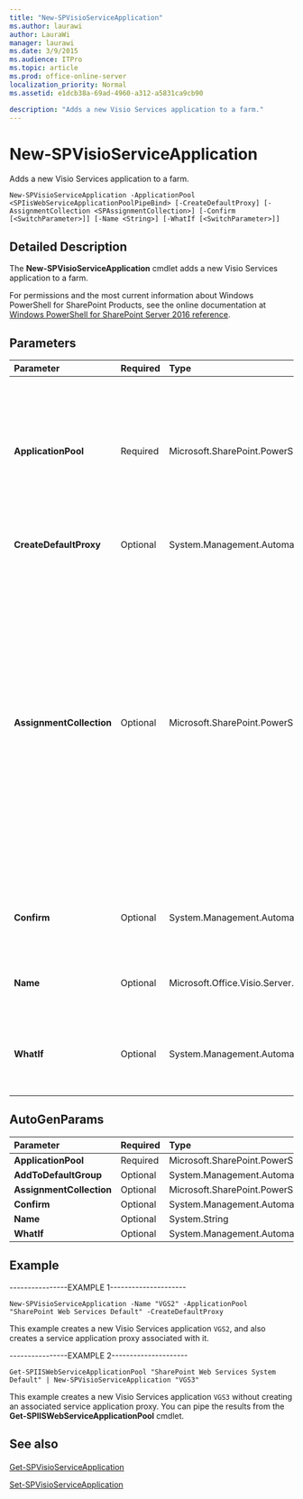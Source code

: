 ```yaml
---
title: "New-SPVisioServiceApplication"
ms.author: laurawi
author: LauraWi
manager: laurawi
ms.date: 3/9/2015
ms.audience: ITPro
ms.topic: article
ms.prod: office-online-server
localization_priority: Normal
ms.assetid: e1dcb38a-69ad-4960-a312-a5831ca9cb90

description: "Adds a new Visio Services application to a farm."
---
```


# New-SPVisioServiceApplication

Adds a new Visio Services application to a farm.
  
```
New-SPVisioServiceApplication -ApplicationPool <SPIisWebServiceApplicationPoolPipeBind> [-CreateDefaultProxy] [-AssignmentCollection <SPAssignmentCollection>] [-Confirm [<SwitchParameter>]] [-Name <String>] [-WhatIf [<SwitchParameter>]]
```

## Detailed Description

The **New-SPVisioServiceApplication** cmdlet adds a new Visio Services application to a farm. 
  
For permissions and the most current information about Windows PowerShell for SharePoint Products, see the online documentation at [Windows PowerShell for SharePoint Server 2016 reference](https://go.microsoft.com/fwlink/p/?LinkId=671715).
  
## Parameters

|**Parameter**|**Required**|**Type**|**Description**|
|:-----|:-----|:-----|:-----|
|**ApplicationPool** <br/> |Required  <br/> |Microsoft.SharePoint.PowerShell.SPIisWebServiceApplicationPoolPipeBind  <br/> |Specifies the existing IIS application pool in which to run the Web service for the service application.  <br/> The type must be a valid GUID, in the form 12345678-90ab-cdef-1234-567890bcdefgh; a valid name of an application pool (for example, AppPoolName1); or an instance of a valid **IISWebServiceApplicationPool** object.  <br/> |
|**CreateDefaultProxy** <br/> |Optional  <br/> |System.Management.Automation.SwitchParameter  <br/> |Specifies that a default proxy is created for the new Visio Services application.  <br/> |
|**AssignmentCollection** <br/> |Optional  <br/> |Microsoft.SharePoint.PowerShell.SPAssignmentCollection  <br/> |Manages objects for the purpose of proper disposal. Use of objects, such as **SPWeb** or **SPSite**, can use large amounts of memory and use of these objects in Windows PowerShell scripts requires proper memory management. Using the **SPAssignment** object, you can assign objects to a variable and dispose of the objects after they are needed to free up memory. When **SPWeb**, **SPSite**, or **SPSiteAdministration** objects are used, the objects are automatically disposed of if an assignment collection or the **Global** parameter is not used.  <br/> > [!NOTE]> When the **Global** parameter is used, all objects are contained in the global store. If objects are not immediately used, or disposed of by using the **Stop-SPAssignment** command, an out-of-memory scenario can occur.           |
|**Confirm** <br/> |Optional  <br/> |System.Management.Automation.SwitchParameter  <br/> |Prompts you for confirmation before executing the command. For more information, type the following command: **get-help about_commonparameters** <br/> |
|**Name** <br/> |Optional  <br/> |Microsoft.Office.Visio.Server.Cmdlet.SPVisioServiceApplicationPipeBind  <br/> |Specifies the Visio Services application to create.  <br/> The type must be a valid name of a Visio Service application; for example, MyVisioService1.  <br/> |
|**WhatIf** <br/> |Optional  <br/> |System.Management.Automation.SwitchParameter  <br/> |Displays a message that describes the effect of the command instead of executing the command. For more information, type the following command: **get-help about_commonparameters** <br/> |
   
## AutoGenParams

|**Parameter**|**Required**|**Type**|**Description**|
|:-----|:-----|:-----|:-----|
|**ApplicationPool** <br/> |Required  <br/> |Microsoft.SharePoint.PowerShell.SPIisWebServiceApplicationPoolPipeBind  <br/> ||
|**AddToDefaultGroup** <br/> |Optional  <br/> |System.Management.Automation.SwitchParameter  <br/> ||
|**AssignmentCollection** <br/> |Optional  <br/> |Microsoft.SharePoint.PowerShell.SPAssignmentCollection  <br/> ||
|**Confirm** <br/> |Optional  <br/> |System.Management.Automation.SwitchParameter  <br/> ||
|**Name** <br/> |Optional  <br/> |System.String  <br/> ||
|**WhatIf** <br/> |Optional  <br/> |System.Management.Automation.SwitchParameter  <br/> ||
   
## Example

----------------EXAMPLE 1---------------------
  
```
New-SPVisioServiceApplication -Name "VGS2" -ApplicationPool "SharePoint Web Services Default" -CreateDefaultProxy
```

This example creates a new Visio Services application  `VGS2`, and also creates a service application proxy associated with it.
  
----------------EXAMPLE 2---------------------
  
```
Get-SPIISWebServiceApplicationPool "SharePoint Web Services System Default" | New-SPVisioServiceApplication "VGS3"
```

This example creates a new Visio Services application  `VGS3` without creating an associated service application proxy. You can pipe the results from the **Get-SPIISWebServiceApplicationPool** cmdlet. 
  
## See also

#### 

[Get-SPVisioServiceApplication](get-spvisioserviceapplication.md)
  
[Set-SPVisioServiceApplication](set-spvisioserviceapplication.md)

